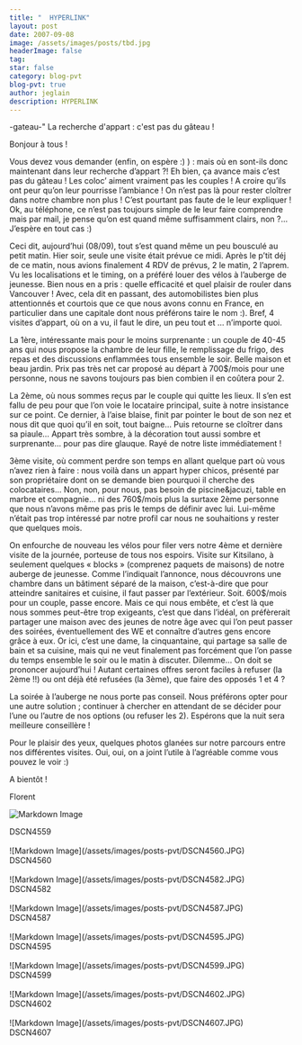 ```yaml
---
title: "  HYPERLINK"
layout: post
date: 2007-09-08
image: /assets/images/posts/tbd.jpg
headerImage: false
tag:
star: false
category: blog-pvt
blog-pvt: true
author: jeglain
description: HYPERLINK
---
```

-gateau-"  La recherche d'appart : c'est pas du gâteau ! 

Bonjour à tous !

Vous devez vous demander (enfin, on espère :) ) : mais où en
sont-ils donc maintenant dans leur recherche d’appart ?! Eh bien, ça
avance mais c’est pas du gâteau ! Les coloc’ aiment vraiment pas
les couples ! A croire qu’ils ont peur qu’on leur pourrisse
l’ambiance ! On n’est pas là pour rester cloîtrer dans notre
chambre non plus ! C’est pourtant pas faute de le leur expliquer !
Ok, au téléphone, ce n’est pas toujours simple de le leur faire
comprendre mais par mail, je pense qu’on est quand même suffisamment
clairs, non ?... J’espère en tout cas :)

Ceci dit, aujourd’hui (08/09), tout s’est quand même un peu
bousculé au petit matin. Hier soir, seule une visite était prévue ce
midi. Après le p’tit déj de ce matin, nous avions finalement 4 RDV
de prévus, 2 le matin, 2 l’aprem. Vu les localisations et le timing,
on a préféré louer des vélos à l’auberge de jeunesse. Bien nous
en a pris : quelle efficacité et quel plaisir de rouler dans
Vancouver ! Avec, cela dit en passant, des automobilistes bien plus
attentionnés et courtois que ce que nous avons connu en France, en
particulier dans une capitale dont nous préférons taire le nom :).
Bref, 4 visites d’appart, où on a vu, il faut le dire, un peu tout et
… n’importe quoi.

La 1ère, intéressante mais pour le moins surprenante : un couple de
40-45 ans qui nous propose la chambre de leur fille, le remplissage du
frigo, des repas et des discussions enflammées tous ensemble le soir.
Belle maison et beau jardin. Prix pas très net car proposé au départ
à 700$/mois pour une personne, nous ne savons toujours pas bien combien
il en coûtera pour 2.

La 2ème, où nous sommes reçus par le couple qui quitte les lieux. Il
s’en est fallu de peu pour que l’on voie le locataire principal,
suite à notre insistance sur ce point. Ce dernier, à l’aise blaise,
finit par pointer le bout de son nez et nous dit que quoi qu’il en
soit, tout baigne… Puis retourne se cloîtrer dans sa piaule… Appart
très sombre, à la décoration tout aussi sombre et surprenante… pour
pas dire glauque. Rayé de notre liste immédiatement !

3ème visite, où comment perdre son temps en allant quelque part où
vous n’avez rien à faire : nous voilà dans un appart hyper chicos,
présenté par son propriétaire dont on se demande bien pourquoi il
cherche des colocataires… Non, non, pour nous, pas besoin de
piscine&jacuzi, table en marbre et compagnie… ni des 760$/mois plus la
surtaxe 2ème personne que nous n’avons même pas pris le temps de
définir avec lui. Lui-même n’était pas trop intéressé par notre
profil car nous ne souhaitions y rester que quelques mois.

On enfourche de nouveau les vélos pour filer vers notre 4ème et
dernière visite de la journée, porteuse de tous nos espoirs. Visite
sur Kitsilano, à seulement quelques « blocks » (comprenez paquets
de maisons) de notre auberge de jeunesse. Comme l’indiquait
l’annonce, nous découvrons une chambre dans un bâtiment séparé de
la maison, c’est-à-dire que pour atteindre sanitaires et cuisine, il
faut passer par l’extérieur. Soit. 600$/mois pour un couple, passe
encore. Mais ce qui nous embête, et c’est là que nous sommes
peut-être trop exigeants, c’est que dans l’idéal, on préfèrerait
partager une maison avec des jeunes de notre âge avec qui l’on peut
passer des soirées, éventuellement des WE et connaître d’autres
gens encore grâce à eux. Or ici, c’est une dame, la cinquantaine,
qui partage sa salle de bain et sa cuisine, mais qui ne veut finalement
pas forcément que l’on passe du temps ensemble le soir ou le matin à
discuter. Dilemme… On doit se prononcer aujourd’hui ! Autant
certaines offres seront faciles à refuser (la 2ème !!) ou ont déjà
été refusées (la 3ème), que faire des opposés 1 et 4 ?

La soirée à l’auberge ne nous porte pas conseil. Nous préférons
opter pour une autre solution ; continuer à chercher en attendant de
se décider pour l’une ou l’autre de nos options (ou refuser les 2).
Espérons que la nuit sera meilleure conseillère !

Pour le plaisir des yeux, quelques photos glanées sur notre parcours
entre nos différentes visites. Oui, oui, on a joint l’utile à
l’agréable comme vous pouvez le voir :)

A bientôt !

Florent

![Markdown Image](/assets/images/posts-pvt/DSCN4559.JPG)
<figcaption class="caption">DSCN4559</figcaption>
<br>
![Markdown Image](/assets/images/posts-pvt/DSCN4560.JPG)
<figcaption class="caption">DSCN4560</figcaption>
<br>
![Markdown Image](/assets/images/posts-pvt/DSCN4582.JPG)
<figcaption class="caption">DSCN4582</figcaption>
<br>
![Markdown Image](/assets/images/posts-pvt/DSCN4587.JPG)
<figcaption class="caption">DSCN4587</figcaption>
<br>
![Markdown Image](/assets/images/posts-pvt/DSCN4595.JPG)
<figcaption class="caption">DSCN4595</figcaption>
<br>
![Markdown Image](/assets/images/posts-pvt/DSCN4599.JPG)
<figcaption class="caption">DSCN4599</figcaption>
<br>
![Markdown Image](/assets/images/posts-pvt/DSCN4602.JPG)
<figcaption class="caption">DSCN4602</figcaption>
<br>
![Markdown Image](/assets/images/posts-pvt/DSCN4607.JPG)
<figcaption class="caption">DSCN4607</figcaption>
<br>
